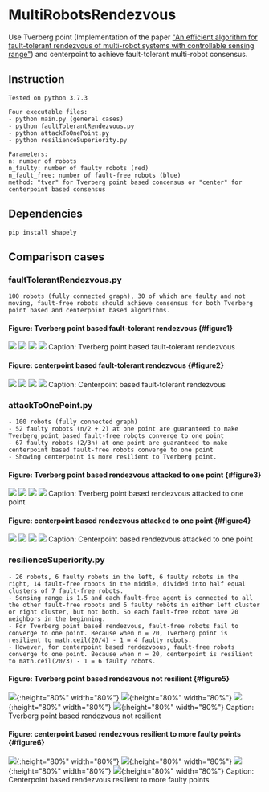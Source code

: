 # MultiRobotsRendezvous

Use Tverberg point (Implementation of the paper ["An efficient algorithm for fault-tolerant rendezvous of multi-robot systems with controllable sensing range"](https://ieeexplore.ieee.org/document/7487153)) and centerpoint to achieve fault-tolerant multi-robot consensus.


## Instruction
```
Tested on python 3.7.3

Four executable files:
- python main.py (general cases)
- python faultTolerantRendezvous.py
- python attackToOnePoint.py
- python resilienceSuperiority.py

Parameters:
n: number of robots
n_faulty: number of faulty robots (red)
n_fault_free: number of fault-free robots (blue)
method: "tver" for Tverberg point based concensus or "center" for centerpoint based consensus
```

## Dependencies
```
pip install shapely
```

## Comparison cases

### faultTolerantRendezvous.py
```
100 robots (fully connected graph), 30 of which are faulty and not moving, fault-free robots should achieve consensus for both Tverberg point based and centerpoint based algorithms.
```

#### Figure: Tverberg point based fault-tolerant rendezvous {#figure1}
![](https://github.com/JianiLi/MultiRobotsRendezvous/blob/master/figure/faultTolerantRendezvous/tver0.jpg)
![](https://github.com/JianiLi/MultiRobotsRendezvous/blob/master/figure/faultTolerantRendezvous/tver2.jpg)
![](https://github.com/JianiLi/MultiRobotsRendezvous/blob/master/figure/faultTolerantRendezvous/tver5.jpg)
![](https://github.com/JianiLi/MultiRobotsRendezvous/blob/master/figure/faultTolerantRendezvous/tver10.jpg)
Caption: Tverberg point based fault-tolerant rendezvous

#### Figure: centerpoint based fault-tolerant rendezvous {#figure2}
![](https://github.com/JianiLi/MultiRobotsRendezvous/blob/master/figure/faultTolerantRendezvous/center0.jpg)
![](https://github.com/JianiLi/MultiRobotsRendezvous/blob/master/figure/faultTolerantRendezvous/center2.jpg)
![](https://github.com/JianiLi/MultiRobotsRendezvous/blob/master/figure/faultTolerantRendezvous/center5.jpg)
![](https://github.com/JianiLi/MultiRobotsRendezvous/blob/master/figure/faultTolerantRendezvous/center10.jpg)
Caption: Centerpoint based fault-tolerant rendezvous

### attackToOnePoint.py
```
- 100 robots (fully connected graph)
- 52 faulty robots (n/2 + 2) at one point are guaranteed to make Tverberg point based fault-free robots converge to one point
- 67 faulty robots (2/3n) at one point are guaranteed to make centerpoint based fault-free robots converge to one point
- Showing centerpoint is more resilient to Tverberg point.
```

#### Figure: Tverberg point based rendezvous attacked to one point {#figure3}
![](https://github.com/JianiLi/MultiRobotsRendezvous/blob/master/figure/attackToOnePoint/tver0.jpg)
![](https://github.com/JianiLi/MultiRobotsRendezvous/blob/master/figure/attackToOnePoint/tver4.jpg)
![](https://github.com/JianiLi/MultiRobotsRendezvous/blob/master/figure/attackToOnePoint/tver9.jpg)
![](https://github.com/JianiLi/MultiRobotsRendezvous/blob/master/figure/attackToOnePoint/tver15.jpg)
Caption: Tverberg point based rendezvous attacked to one point

#### Figure: centerpoint based rendezvous attacked to one point {#figure4}
![](https://github.com/JianiLi/MultiRobotsRendezvous/blob/master/figure/attackToOnePoint/center0.jpg)
![](https://github.com/JianiLi/MultiRobotsRendezvous/blob/master/figure/attackToOnePoint/center4.jpg)
![](https://github.com/JianiLi/MultiRobotsRendezvous/blob/master/figure/attackToOnePoint/center9.jpg)
![](https://github.com/JianiLi/MultiRobotsRendezvous/blob/master/figure/attackToOnePoint/center15.jpg)
Caption: Centerpoint based rendezvous attacked to one point

### resilienceSuperiority.py
```
- 26 robots, 6 faulty robots in the left, 6 faulty robots in the right, 14 fault-free robots in the middle, divided into half equal clusters of 7 fault-free robots. 
- Sensing range is 1.5 and each fault-free agent is connected to all the other fault-free robots and 6 faulty robots in either left cluster or right cluster, but not both. So each fault-free robot have 20 neighbors in the beginning.
- For Tverberg point based rendezvous, fault-free robots fail to converge to one point. Because when n = 20, Tverberg point is resilient to math.ceil(20/4) - 1 = 4 faulty robots.
- However, for centerpoint based rendezvoous, fault-free robots converge to one point. Because when n = 20, centerpoint is resilient to math.ceil(20/3) - 1 = 6 faulty robots.
```

#### Figure: Tverberg point based rendezvous not resilient {#figure5}
![](https://github.com/JianiLi/MultiRobotsRendezvous/blob/master/figure/resilienceSuperiority/tver0.jpg){:height="80%" width="80%"}
![](https://github.com/JianiLi/MultiRobotsRendezvous/blob/master/figure/resilienceSuperiority/tver3.jpg){:height="80%" width="80%"}
![](https://github.com/JianiLi/MultiRobotsRendezvous/blob/master/figure/resilienceSuperiority/tver7.jpg){:height="80%" width="80%"}
![](https://github.com/JianiLi/MultiRobotsRendezvous/blob/master/figure/resilienceSuperiority/tver9.jpg){:height="80%" width="80%"}
Caption: Tverberg point based rendezvous not resilient

#### Figure: centerpoint based rendezvous resilient to more faulty points {#figure6}
![](https://github.com/JianiLi/MultiRobotsRendezvous/blob/master/figure/resilienceSuperiority/center0.jpg){:height="80%" width="80%"}
![](https://github.com/JianiLi/MultiRobotsRendezvous/blob/master/figure/resilienceSuperiority/center3.jpg){:height="80%" width="80%"}
![](https://github.com/JianiLi/MultiRobotsRendezvous/blob/master/figure/resilienceSuperiority/center7.jpg){:height="80%" width="80%"}
![](https://github.com/JianiLi/MultiRobotsRendezvous/blob/master/figure/resilienceSuperiority/center13.jpg){:height="80%" width="80%"}
Caption: Centerpoint based rendezvous resilient to more faulty points
